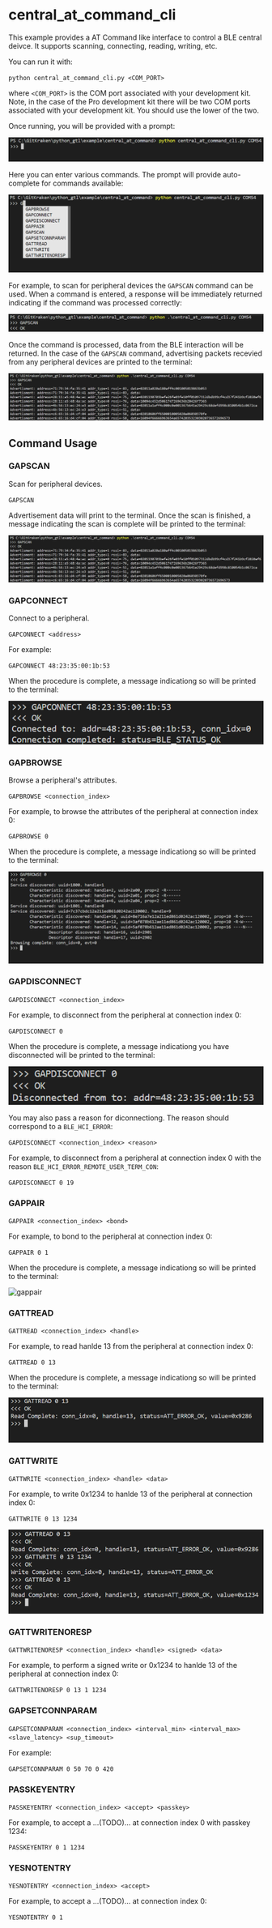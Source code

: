 # central_at_command_cli

This example provides a AT Command like interface to control a BLE central deivce. It supports scanning, connecting, reading, writing, etc.

You can run it with:

`python central_at_command_cli.py <COM_PORT>`

where `<COM_PORT>` is the COM port associated with your development kit. Note, in the case of the Pro development kit there will be two COM ports associated with your development kit. You should use the lower of the two.

Once running, you will be provided with a prompt:

![terminal](assets/terminal.png)

Here you can enter various commands. The prompt will provide auto-complete for commands available:

![terminal2](assets/terminal2.png)

For example, to scan for peripheral devices the `GAPSCAN` command can be used. When a command is entered, a response will be immediately returned indicating if the command was processed correctly:

![terminal3](assets/terminal3.png)

Once the command is processed, data from the BLE interaction will be returned. In the case of the `GAPSCAN` command, advertising packets recevied from any peripheral devices are printed to the terminal:

![terminal4](assets/terminal4.png)

## Command Usage

### GAPSCAN

Scan for peripheral devices.

`GAPSCAN`

Advertisement data will print to the terminal. Once the scan is finished, a message indicating the scan is complete will be printed to the terminal:

![terminal4](assets/terminal4.png)

### GAPCONNECT

Connect to a peripheral.

`GAPCONNECT <address>`

For example:

`GAPCONNECT 48:23:35:00:1b:53`

When the procedure is complete, a message indicationg so will be printed to the terminal:

![gapconnect](assets/gapconnect.png)

### GAPBROWSE

Browse a peripheral's attributes.

`GAPBROWSE <connection_index>`

For example, to browse the attributes of the peripheral at connection index 0:

`GAPBROWSE 0`

When the procedure is complete, a message indicationg so will be printed to the terminal:

![gapbrowse](assets/gapbrowse.png)

### GAPDISCONNECT

`GAPDISCONNECT <connection_index>`

For example, to disconnect from the peripheral at connection index 0:

`GAPDISCONNECT 0`

When the procedure is complete, a message indicationg you have disconnected will be printed to the terminal:

![gapdisconnect](assets/gapdisconnect.png)

You may also pass a reason for diconnectiong. The reason should correspond to a `BLE_HCI_ERROR`:

`GAPDISCONNECT <connection_index> <reason>`

For example, to disconnect from a peripheral at connection index 0 with the reason `BLE_HCI_ERROR_REMOTE_USER_TERM_CON`:

`GAPDISCONNECT 0 19`

### GAPPAIR

`GAPPAIR <connection_index> <bond>`

For example, to bond to the peripheral at connection index 0:

`GAPPAIR 0 1`

When the procedure is complete, a message indicationg so will be printed to the terminal:

![gappair](assets/gappair.png)

### GATTREAD

`GATTREAD <connection_index> <handle>`

For example, to read hanlde 13 from the peripheral at connection index 0:

`GATTREAD 0 13`

When the procedure is complete, a message indicationg so will be printed to the terminal:

![gattread](assets/gattread.png)

### GATTWRITE

`GATTWRITE <connection_index> <handle> <data>`

For example, to write 0x1234 to hanlde 13 of the peripheral at connection index 0:

`GATTWRITE 0 13 1234`

![gattwrite](assets/gattwrite.png)

### GATTWRITENORESP

`GATTWRITENORESP <connection_index> <handle> <signed> <data>`

For example, to perform a signed write or 0x1234 to hanlde 13 of the peripheral at connection index 0:

`GATTWRITENORESP 0 13 1 1234`


### GAPSETCONNPARAM

`GAPSETCONNPARAM <connection_index> <interval_min> <interval_max> <slave_latency> <sup_timeout>`

For example:

`GAPSETCONNPARAM 0 50 70 0 420`

### PASSKEYENTRY

`PASSKEYENTRY <connection_index> <accept> <passkey>`

For example, to accept a ...(TODO)... at connection index 0 with passkey 1234:

`PASSKEYENTRY 0 1 1234`

### YESNOTENTRY

`YESNOTENTRY <connection_index> <accept>`

For example, to accept a ...(TODO)... at connection index 0:

`YESNOTENTRY 0 1`